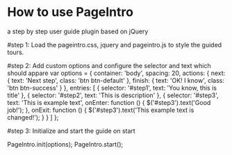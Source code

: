 # How to use PageIntro
a step by step user guide plugin based on jQuery

#step 1: Load the pageintro.css, jquery and pageintro.js to style the guided tours.
<link href="dist/pageintro.css" rel="stylesheet">
<script src="//code.jquery.com/jquery.min.js"></script>
<script src="dist/pageintro.js"></script>

#step 2: Add custom options and configure the selector and text which should appare
var options = {
    container: 'body',
    spacing: 20,
    actions: {
      next: {
        text: 'Next step',
        class: 'btn btn-default'
      },
      finish: {
        text: 'OK! I know',
        class: 'btn btn-success'
      }
    },
    entries: [
      {
        selector: '#step1',
        text: 'You know, this is title'
      }, {
        selector: '#step2',
        text: 'This is description'
      }, {
        selector: '#step3',
        text: 'This is example text',
        onEnter: function () {
          $('#step3').text('Good job!');
        },
        onExit: function () {
          $('#step3').text('This example text is changed!');
        }
      }
    ]
};


#step 3: Initialize and start the guide on start

PageIntro.init(options);
PageIntro.start();
